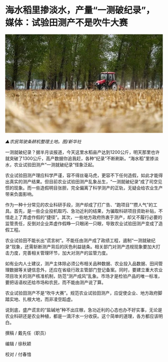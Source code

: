 # 海水稻里掺淡水，产量“一测破纪录”，媒体：试验田测产不是吹牛大赛

![e29c8258631c63035226d6b90ad966c5.jpg](https://raw.githubusercontent.com/qqhsx/qqnews_image/main/2024/02/20/海水稻里掺淡水，产量“一测破纪录”，媒体：试验田测产不是吹牛大赛/e29c8258631c63035226d6b90ad966c5.jpg)

 _▲农民驾驶条耕机整理土地。图/新华社_

一测就破纪录？据半月谈报道，今天这里水稻亩产达到1200公斤，明天那里也许就突破了1300公斤，高产数据你追我赶，各种“纪录”不断刷新。“海水稻”里掺淡水，农业试验田测产“一测就破纪录”怪象泛起。

农业试验田测产理应科学严谨，容不得丝毫马虎，更容不下任何造假，如此才能得出真实的测产结果。但目前农业试验田测产乱象丛生，“一测就破纪录”成了司空见惯的现象。而一些造假明目张胆，完全偏离了科学测产的正轨，无疑会给农业生产带来负面影响。

作为一种十分常见的农业科研手段，测产却成了打广告、“跑项目”“攒人气”的工具。首先，是一些企业投机取巧、急功近利的结果，为骗取科研项目资助补贴，不惜走上了弄虚作假的“捷径”。其次，一些地方政府热衷于测产，却又不履行必要的监管责任，反倒对企业弄虚作假睁一只眼闭一只眼，导致农业试验田测产变成了造假工程。

农业试验田不能长出“谎言树”。不能任由测产成了政绩工程，遏制“一测就破纪录”现象，还需斩断测产背后的灰色利益链条。相关部门对测产违规现象要加大打击力度，完善相关管理环节，加大对测产的监管力度。

如有业内人士建议，测产主体除必须公布相关品种数据、农业投入品数据、田间管理数据等关键信息外，还应在省级行政主管部门登记备案。同时，要建立重大农业项目攻关的测产核准机制，防范“测产成风”乱象。市场才是检验产品的唯一标准，要把话语权还给市场和农民，而不能由测产说了算。

农业试验田测产不是“吹牛大赛”。规范农业试验田测产，应促使企业、地方政府脚踏实地、扎根大地，而非凌空蹈虚。

说到底，盛产谎言的“盐碱地”种不出庄稼，急功近利的心态也办不好实事，无论是农业科研还是农业种植，都是一滴汗水一分收获。这个简单的道理，各方都应该明白。

撰稿 / 戴先任（职员）

编辑 / 徐秋颖

校对 / 付春愔

